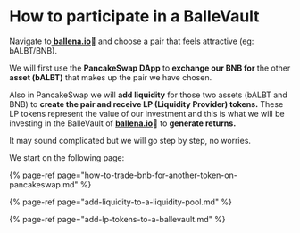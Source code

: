# How to participate in a BalleVault

Navigate to[ **ballena.io**](https://app.ballena.io/)**🐋** and choose a pair that feels attractive \(eg: bALBT/BNB\).

We will first use the **PancakeSwap DApp** to **exchange our BNB for** the other **asset \(bALBT\)** that makes up the pair we have chosen.

Also in PancakeSwap we will **add liquidity** for those two assets \(bALBT and BNB\) to **create the pair and receive LP \(Liquidity Provider\) tokens.** These LP tokens represent the value of our investment and this is what we will be investing in the BalleVault of [**ballena.io**](https://app.ballena.io/)**🐋** to **generate returns.**

It may sound complicated but we will go step by step, no worries.

We start on the following page:

{% page-ref page="how-to-trade-bnb-for-another-token-on-pancakeswap.md" %}



  




{% page-ref page="add-liquidity-to-a-liquidity-pool.md" %}

{% page-ref page="add-lp-tokens-to-a-ballevault.md" %}



